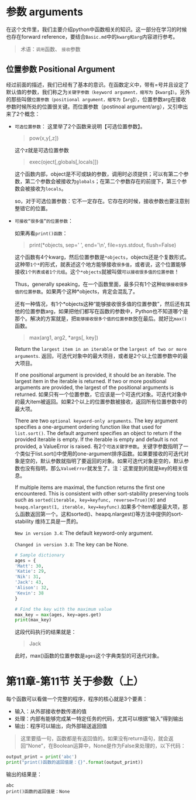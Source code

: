 # 参数 arguments #
在这个文件里，我们主要介绍python中函数相关的知识。这一部分在学习的时候也存在forward reference，要结合`Basic.md`中的`kwarg和arg`内容进行参考。

> 术语：`调用`函数、 `接收`参数

## 位置参数 Positional Argument

经过前面的描述，我们已经有了基本的意识。在函数定义中，带有=号并且设定了默认值的参数，我们称之为`关键字参数（keyword argument，缩写为【kwarg】）`。另外的那些叫做`位置参数（positional argument，缩写为【arg】）`，位置参数arg在接收参数时候所处的位置很关键。而位置参数（postinoal argument/arg），又引申出来了2个概念：
    
- `可选位置参数`：
    这里举了2个函数来说明【可选位置参数】。
    >pow(x,y[,z])

    这个z就是可选位置参数

    > exec(oject[,globals[,locals]])
    
    这个函数内部，object是不可或缺的参数，调用时必须提供；可以有第二个参数，第二个参数会被接收为`globals`；在第二个参数存在的前提下，第三个参数会被接收为`locals`。

    so，对于可选位置参数：它不一定存在。它存在的时候，接收参数也要注意别整错它的位置。
- `可接收“很多值”的位置参数`：
    
    如果再看`print()函数`：
    > print(*objects, sep=' ', end='\n', file=sys.stdout, flush=False)
    
    这个函数有4个kwarg，然后位置参数是`*objects`，objects还是个复数形式。这种带`1个*`的形式，就表述这个地方能够接收`很多值`，或者说，这个位置能够接收`1个列表或者1个元组`。这个`*objects`就被叫做`可以接收很多值的位置参数`！

    Thus，generally speaking，在一个函数里面，最多只有1个这种`能够接收很多值的位置参数`。如果两个这种*objects，肯定会混乱了。

    还有一种情况，有1个*objects这种“能够接收很多值的位置参数”，然后还有其他的位置参数arg，如果把他们都写在函数的参数中，Python也不知道哪个是那个。解决的方案就是，把`能够接收很多个值的位置参数`放在最后。就好比`max()`函数。

    >max(arg1, arg2, *args[, key])

    Return the `largest item in an iterable` or the `largest of two or more arguments`. 返回，可迭代对象中的最大项目，或者是2个以上位置参数中的最大项目。

    If one positional argument is provided, it should be an iterable. The largest item in the iterable is returned. If two or more positional arguments are provided, the largest of the positional arguments is returned. 如果只有一个位置参数，它应该是一个可迭代对象。可迭代对象中的最大item被返回。如果2个以上的位置参数被接收，返回所有位置参数中的最大项。

    There are two `optional keyword-only arguments`. The key argument specifies a one-argument ordering function like that used for `list.sort()`. The default argument specifies an object to return if the provided iterable is empty. If the iterable is empty and default is not provided, a ValueError is raised. 有2个`可选关键字参数`。关键字参数指明了一个类似于list.sort()中使用的one-argument排序函数。如果要接收的可迭代对象是空的，默认参数就指明了要返回的对象。如果可迭代对象是空的，默认参数也没有指明，那么`ValueError`就发生了。注：这里提到的就是key的相关信息。

    If multiple items are maximal, the function returns the first one encountered. This is consistent with other sort-stability preserving tools such as `sorted(iterable, key=keyfunc, reverse=True)[0]` and `heapq.nlargest(1, iterable, key=keyfunc)`.如果多个item都是最大项，那么函数返回第一个。这和sorted()、heapq.nlargest()等方法中提供的sort-stability 维持工具是一贯的。


    `New in version 3.4`: The default keyword-only argument.


    `Changed in version 3.8`: The key can be None.

    ```python
    # Sample dictionary
    ages = {
    'Matt': 30,
    'Katie': 29,
    'Nik': 31,
    'Jack': 43,
    'Alison': 32,
    'Kevin': 38
    }

    # Find the key with the maximum value
    max_key = max(ages, key=ages.get)
    print(max_key)
    ```
    这段代码执行的结果就是：
    > Jack
    
    此时，max()函数的位置参数是`ages`这个字典类型的可迭代对象。

# 第11章-第11节 关于参数（上）
每个函数可以看做一个完整的程序，程序的核心就是3个要素：
- 输入：从外部接收参数传递的值
- 处理：内部有能够完成某一特定任务的代码，尤其可以根据“输入”得到输出
- 输出：程序可以输出，向外部输送返回值

>这里要插一句，函数都是有返回值的。如果没有return语句，就会返回“None”，在Boolean运算中，None是作为False来处理的，以下代码：

```python
output_print = print('abc')
print("print()函数的返回值是：{}".format(output_print))
```
输出的结果是：
```
abc
print()函数的返回值是：None
```
